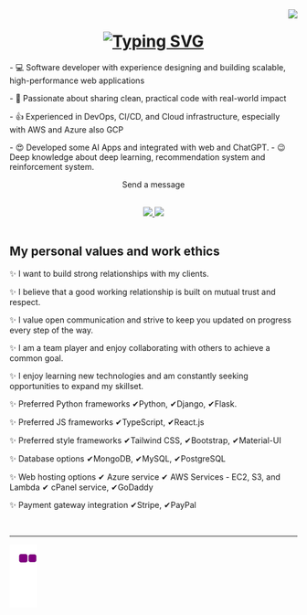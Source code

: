 <img align="right" src="https://visitor-badge.laobi.icu/badge?page_id=salesp07.salesp07"/>

<h1 align="center">
  <a href="https://git.io/typing-svg"><img src="https://readme-typing-svg.demolab.com?font=Fira+Code&weight=980&size=50&duration=3000&pause=1000&random=false&width=700&height=71&lines=Hi+There;I'm+Dikachi" alt="Typing SVG" /></a>
</h1>
<p>- 💻 Software developer with experience designing and building scalable, high-performance web applications</p>
<p>- 🧠 Passionate about sharing clean, practical code with real-world impact</p>
<p>- 👍 Experienced in DevOps, CI/CD, and Cloud infrastructure, especially with AWS and Azure also GCP</p>
<p>- 😍 Developed some AI Apps and integrated with web and ChatGPT. - 😉 Deep knowledge about deep learning, recommendation system and reinforcement system.</p>

<p align="center">Send a message</p>

<br/>

<div align="center" border=1>
  
  <a href="mailto:nwokontadikachi@gmail.com">
    <img src="https://img.shields.io/badge/Gmail-333333?style=for-the-badge&logo=gmail&logoColor=red" target="_blank"/>
  </a>
  <a href="https://www.linkedin.com/in/dikachi-c-249699213/" target="_blank">
    <img src="https://img.shields.io/badge/LinkedIn-007785?style=for-the-badge&logo=linkedin&logoColor=white" target="_blank"/>
  </a>
  
</div>


<br/>

<h2>My personal values and work ethics</h2>
<p>✨ I want to build strong relationships with my clients.</p>

<p>✨ I believe that a good working relationship is built on mutual trust and respect.</p>

<p>✨ I value open communication and strive to keep you updated on progress every step of the way.</p>

<p>✨ I am a team player and enjoy collaborating with others to achieve a common goal.</p>

<p>✨ I enjoy learning new technologies and am constantly seeking opportunities to expand my skillset.</p>

<p>✨ Preferred Python frameworks ✔Python, ✔Django, ✔Flask.</p>

<p>✨ Preferred JS frameworks ✔TypeScript, ✔React.js</p>

<p>✨ Preferred style frameworks ✔Tailwind CSS, ✔Bootstrap, ✔Material-UI</p>

<p>✨ Database options ✔MongoDB, ✔MySQL, ✔PostgreSQL</p>

<p>✨ Web hosting options ✔ Azure service ✔ AWS Services - EC2, S3, and Lambda ✔ cPanel service, ✔GoDaddy</p>

<p>✨ Payment gateway integration ✔Stripe, ✔PayPal</p>

<br/>
<hr/>


  ![snake gif](https://github.com/Dikachi-official/Dikachi-official/blob/output/github-contribution-grid-snake.gif)




